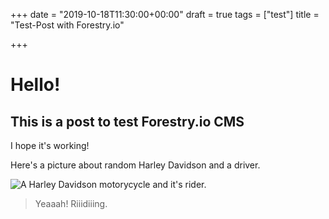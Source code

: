 +++
date = "2019-10-18T11:30:00+00:00"
draft = true
tags = ["test"]
title = "Test-Post with Forestry.io"

+++
# Hello!

## This is a post to test Forestry.io CMS

I hope it's working!

Here's a picture about random Harley Davidson and a driver.

![A Harley Davidson motorycycle and it's rider.](/harley-davidson-1.jpg "Harley-davidson")

> Yeaaah! Riiidiiing.